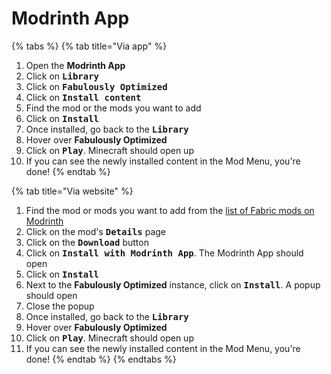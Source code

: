 # Modrinth App

{% tabs %}
{% tab title="Via app" %}
1. Open the **Modrinth App**
2. Click on <kbd>**Library**</kbd>
3. Click on <kbd>**Fabulously Optimized**</kbd>
4. Click on <kbd>**Install content**</kbd>
5. Find the mod or the mods you want to add
6. Click on <kbd>**Install**</kbd>
7. Once installed, go back to the <kbd>**Library**</kbd>
8. Hover over **Fabulously Optimized**
9. Click on <kbd>**Play**</kbd>. Minecraft should open up
10. If you can see the newly installed content in the Mod Menu, you're done!
{% endtab %}

{% tab title="Via website" %}
1. Find the mod or mods you want to add from the [list of Fabric mods on Modrinth](https://modrinth.com/mods?g=categories:fabric)
2. Click on the mod's <kbd>**Details**</kbd> page
3. Click on the <kbd>**Download**</kbd> button
4. Click on <kbd>**Install with Modrinth App**</kbd>. The Modrinth App should open
5. Click on <kbd>**Install**</kbd>
6. Next to the **Fabulously Optimized** instance, click on <kbd>**Install**</kbd>. A popup should open
7. Close the popup
8. Once installed, go back to the <kbd>**Library**</kbd>
9. Hover over **Fabulously Optimized**
10. Click on <kbd>**Play**</kbd>. Minecraft should open up
11. If you can see the newly installed content in the Mod Menu, you're done!
{% endtab %}
{% endtabs %}
